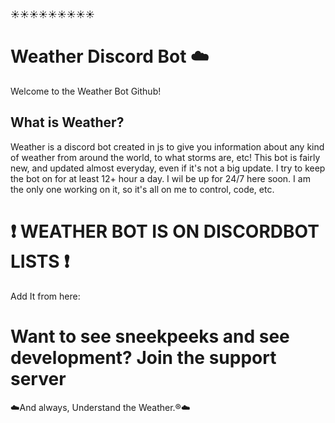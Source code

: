☀️☀️☀️☀️☀️☀️☀️☀️☀️
# Weather Discord Bot ☁️
Welcome to the Weather Bot Github!

## What is Weather?
Weather is a discord bot created in js to give you information about any kind of weather from around the world, to what storms are, etc! This bot is fairly new, and updated almost everyday, even if it's not a big update. I try to keep the bot on for at least 12+ hour a day. I wil be up for 24/7 here soon. I am the only one working on it, so it's all on me to control, code, etc.


# ❗  WEATHER BOT IS ON DISCORDBOT LISTS ❗  
   Add It from here:
   
   
  # Want to see sneekpeeks and see development? Join the support server
  
  
  
  ☁️And always, Understand the Weather.®☁️
